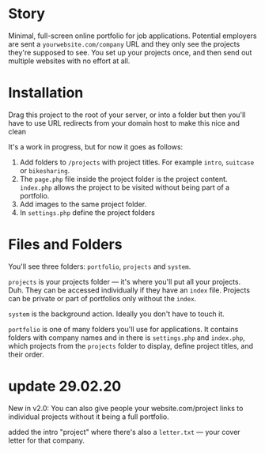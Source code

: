 # Story
Minimal, full-screen online portfolio for job applications. Potential employers are sent a `yourwebsite.com/company` URL and they only see the projects they're supposed to see. You set up your projects once, and then send out multiple websites with no effort at all.

# Installation
Drag this project to the root of your server, or into a folder but then you'll have to use URL redirects from your domain host to make this nice and clean

It's a work in progress, but for now it goes as follows:
1. Add folders to `/projects` with project titles. For example `intro`, `suitcase` or `bikesharing`.
2. The `page.php` file inside the project folder is the project content. `index.php` allows the project to be visited without being part of a portfolio.
3. Add images to the same project folder.
4. In `settings.php` define the project folders

# Files and Folders
You'll see three folders: `portfolio`, `projects` and `system`.

`projects` is your projects folder — it's where you'll put all your projects. Duh. They can be accessed individually if they have an `index` file. Projects can be private or part of portfolios only without the `index`.

`system` is the background action. Ideally you don't have to touch it.

`portfolio` is one of many folders you'll use for applications. It contains folders with company names and in there is `settings.php` and `index.php`, which projects from the `projects` folder to display, define project titles, and their order. 

# update 29.02.20
New in v2.0:
You can also give people your website.com/project links to individual projects without it being a full portfolio.

added the intro "project" where there's also a `letter.txt` — your cover letter for that company.

